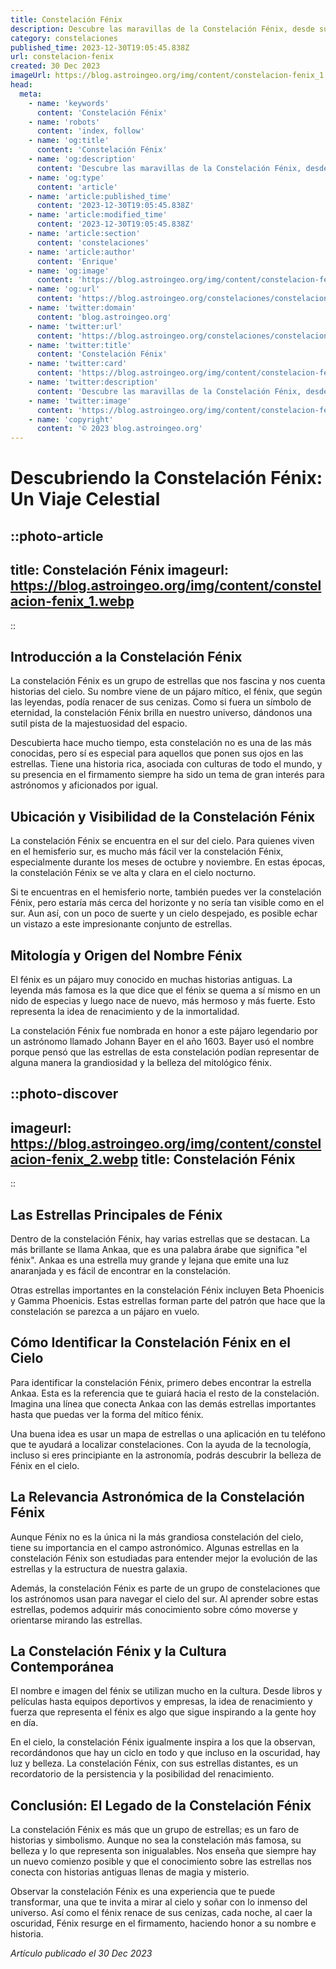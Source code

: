 ```yaml
---
title: Constelación Fénix
description: Descubre las maravillas de la Constelación Fénix, desde sus estrellas más brillantes hasta su mitología celeste. ¡Explora el universo con nosotros!
category: constelaciones
published_time: 2023-12-30T19:05:45.838Z
url: constelacion-fenix
created: 30 Dec 2023
imageUrl: https://blog.astroingeo.org/img/content/constelacion-fenix_1.webp
head:
  meta:
    - name: 'keywords'
      content: 'Constelación Fénix'
    - name: 'robots'
      content: 'index, follow'
    - name: 'og:title'
      content: 'Constelación Fénix'
    - name: 'og:description'
      content: 'Descubre las maravillas de la Constelación Fénix, desde sus estrellas más brillantes hasta su mitología celeste. ¡Explora el universo con nosotros!'
    - name: 'og:type'
      content: 'article'
    - name: 'article:published_time'
      content: '2023-12-30T19:05:45.838Z'
    - name: 'article:modified_time'
      content: '2023-12-30T19:05:45.838Z'
    - name: 'article:section'
      content: 'constelaciones'
    - name: 'article:author'
      content: 'Enrique'
    - name: 'og:image'
      content: 'https://blog.astroingeo.org/img/content/constelacion-fenix_1.webp'
    - name: 'og:url'
      content: 'https://blog.astroingeo.org/constelaciones/constelacion-fenix'
    - name: 'twitter:domain'
      content: 'blog.astroingeo.org'
    - name: 'twitter:url'
      content: 'https://blog.astroingeo.org/constelaciones/constelacion-fenix'
    - name: 'twitter:title'
      content: 'Constelación Fénix'
    - name: 'twitter:card'
      content: 'https://blog.astroingeo.org/img/content/constelacion-fenix_1.webp'
    - name: 'twitter:description'
      content: 'Descubre las maravillas de la Constelación Fénix, desde sus estrellas más brillantes hasta su mitología celeste. ¡Explora el universo con nosotros!'
    - name: 'twitter:image'
      content: 'https://blog.astroingeo.org/img/content/constelacion-fenix_1.webp'
    - name: 'copyright'
      content: '© 2023 blog.astroingeo.org'
---
```

# Descubriendo la Constelación Fénix: Un Viaje Celestial

::photo-article
---
title: Constelación Fénix
imageurl: https://blog.astroingeo.org/img/content/constelacion-fenix_1.webp
---
::

## Introducción a la Constelación Fénix

La constelación Fénix es un grupo de estrellas que nos fascina y nos cuenta historias del cielo. Su nombre viene de un pájaro mítico, el fénix, que según las leyendas, podía renacer de sus cenizas. Como si fuera un símbolo de eternidad, la constelación Fénix brilla en nuestro universo, dándonos una sutil pista de la majestuosidad del espacio.

Descubierta hace mucho tiempo, esta constelación no es una de las más conocidas, pero sí es especial para aquellos que ponen sus ojos en las estrellas. Tiene una historia rica, asociada con culturas de todo el mundo, y su presencia en el firmamento siempre ha sido un tema de gran interés para astrónomos y aficionados por igual.

## Ubicación y Visibilidad de la Constelación Fénix

La constelación Fénix se encuentra en el sur del cielo. Para quienes viven en el hemisferio sur, es mucho más fácil ver la constelación Fénix, especialmente durante los meses de octubre y noviembre. En estas épocas, la constelación Fénix se ve alta y clara en el cielo nocturno.

Si te encuentras en el hemisferio norte, también puedes ver la constelación Fénix, pero estaría más cerca del horizonte y no sería tan visible como en el sur. Aun así, con un poco de suerte y un cielo despejado, es posible echar un vistazo a este impresionante conjunto de estrellas.

## Mitología y Origen del Nombre Fénix

El fénix es un pájaro muy conocido en muchas historias antiguas. La leyenda más famosa es la que dice que el fénix se quema a sí mismo en un nido de especias y luego nace de nuevo, más hermoso y más fuerte. Esto representa la idea de renacimiento y de la inmortalidad.

La constelación Fénix fue nombrada en honor a este pájaro legendario por un astrónomo llamado Johann Bayer en el año 1603. Bayer usó el nombre porque pensó que las estrellas de esta constelación podían representar de alguna manera la grandiosidad y la belleza del mitológico fénix.


::photo-discover
---
imageurl: https://blog.astroingeo.org/img/content/constelacion-fenix_2.webp
title: Constelación Fénix
---
::

## Las Estrellas Principales de Fénix

Dentro de la constelación Fénix, hay varias estrellas que se destacan. La más brillante se llama Ankaa, que es una palabra árabe que significa "el fénix". Ankaa es una estrella muy grande y lejana que emite una luz anaranjada y es fácil de encontrar en la constelación.

Otras estrellas importantes en la constelación Fénix incluyen Beta Phoenicis y Gamma Phoenicis. Estas estrellas forman parte del patrón que hace que la constelación se parezca a un pájaro en vuelo.

## Cómo Identificar la Constelación Fénix en el Cielo

Para identificar la constelación Fénix, primero debes encontrar la estrella Ankaa. Esta es la referencia que te guiará hacia el resto de la constelación. Imagina una línea que conecta Ankaa con las demás estrellas importantes hasta que puedas ver la forma del mítico fénix.

Una buena idea es usar un mapa de estrellas o una aplicación en tu teléfono que te ayudará a localizar constelaciones. Con la ayuda de la tecnología, incluso si eres principiante en la astronomía, podrás descubrir la belleza de Fénix en el cielo.

## La Relevancia Astronómica de la Constelación Fénix

Aunque Fénix no es la única ni la más grandiosa constelación del cielo, tiene su importancia en el campo astronómico. Algunas estrellas en la constelación Fénix son estudiadas para entender mejor la evolución de las estrellas y la estructura de nuestra galaxia.

Además, la constelación Fénix es parte de un grupo de constelaciones que los astrónomos usan para navegar el cielo del sur. Al aprender sobre estas estrellas, podemos adquirir más conocimiento sobre cómo moverse y orientarse mirando las estrellas.

## La Constelación Fénix y la Cultura Contemporánea

El nombre e imagen del fénix se utilizan mucho en la cultura. Desde libros y películas hasta equipos deportivos y empresas, la idea de renacimiento y fuerza que representa el fénix es algo que sigue inspirando a la gente hoy en día.

En el cielo, la constelación Fénix igualmente inspira a los que la observan, recordándonos que hay un ciclo en todo y que incluso en la oscuridad, hay luz y belleza. La constelación Fénix, con sus estrellas distantes, es un recordatorio de la persistencia y la posibilidad del renacimiento.

## Conclusión: El Legado de la Constelación Fénix

La constelación Fénix es más que un grupo de estrellas; es un faro de historias y simbolismo. Aunque no sea la constelación más famosa, su belleza y lo que representa son inigualables. Nos enseña que siempre hay un nuevo comienzo posible y que el conocimiento sobre las estrellas nos conecta con historias antiguas llenas de magia y misterio.

Observar la constelación Fénix es una experiencia que te puede transformar, una que te invita a mirar al cielo y soñar con lo inmenso del universo. Así como el fénix renace de sus cenizas, cada noche, al caer la oscuridad, Fénix resurge en el firmamento, haciendo honor a su nombre e historia.

_Artículo publicado el 30 Dec 2023_